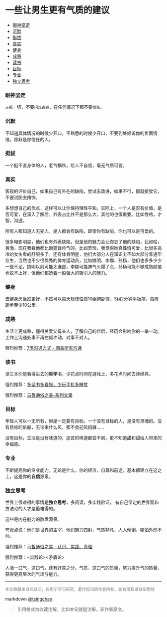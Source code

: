 一些让男生更有气质的建议
===============

- [眼神坚定](#眼神坚定)
- [沉默](#沉默)
- [挺拔](#挺拔)
- [真实](#真实)
- [健身](#健身)
- [成熟](#成熟)
- [读书](#读书)
- [目标](#目标)
- [专业](#专业)
- [独立思考](#独立思考)

  

### 眼神坚定

`正视`一切，不要`闪烁逃避`，在任何情况下都不要`慌张`。

  
### 沉默

不知道具体情况的时候少开口，不熟悉的时候少开口，不要到处倾诉你的负面情绪，除非是你信任的人。

### 挺拔

一个挺不直身体的人，老气横秋，给人不自信，毫无气质可言。

### 真实

客观的评价自己，如果自己有外在的缺陷，尝试去改进，如果不行，那就接受它，不要试图去掩饰。

多想想自己的优点，这样可以让你保持理性平和。实际上，一个人是否有价值，是否可爱，在深入了解后，外表占比并不是那么大，其他的也很重要。比如性格，才智，沟通。

所有人都知道人无完人，是人都会有缺陷，即使你有缺陷，你也可以是可爱的。

很多电影明星，他们也有外表缺陷，但是他的魅力会让你忘了他的缺陷，比如哈，黄渤，现在我看他都比谢霆锋帅气的，比如贾玲，我觉得她真性情可爱，比很多高冷的女生看的舒服多了，还有体育明星，他们大部分人在知识上不如大部分普通毕业生，当然也不少很优秀的体育运动员，比如姚明、李娜、孙杨，他们也多多少少一些不足，姚明以前可能太谦虚，李娜可能脾气火爆了点，孙杨可能不够成熟颜值也说不上好，但他们都透着一股强大的吸引人的魅力。

  
### 健身

去健身房当然更好，不然可以每天规律性做10组俯卧撑、3组2分钟平板撑，每周跑步至少10公里。

### 成熟

生活上更成熟，懂得关爱父母亲人，了解自己的伴侣，经历会影响你的一举一动。工作上沟通处事不再左倾冲动，对事不对人。

强烈推荐：[7类沟通方式 - 涵盖所有沟通](https://zhuanlan.zhihu.com/p/74080695)

### 读书

读三本你能看得进去的**哲学**书，少花点时间在游戏上，多花点时间去读经典。

强烈推荐：[多读书多看报，少玩手机多睡觉](https://mp.weixin.qq.com/s/dHENbUdN-rz95yPiElodhw)

强烈推荐：[马哲通俗之美-系列文章](https://zhuanlan.zhihu.com/p/72573373)

### 目标

年轻人可以一无所有，但是一定要有目标。一个没有目标的人，是没有灵魂的。没有目标的帆船，无论来什么风，都不会迎风招展……

没有目标，生活是没有味道的，连苦的味道都尝不到，更不知道甜和甜给人带来的幸福感。

  
### 专业

不断提高你的专业能力，无论是什么，你的经济，自尊和前途，基本都建立在这之上，这是你的**自信**源泉。



### 独立思考

世界上很难得的事情是**独立思考**，多阅读，多实践验证， 有自己坚定的世界观和方法论的人才是最难得的。

这些是内在魅力的散发源泉。

夸张点说：他们是世界的主宰，他们魅力四射，气质非凡，人人倾倒，哪怕外形不帅。

强烈推荐：[马哲通俗之美 - 认识、实践、真理](https://zhuanlan.zhihu.com/p/76650278)

强烈推荐：<实践论><矛盾论>


人活一口气，这口气，还有好差之分。气质，这口气的质量，努力提升气的质量，获得更高层次的气场与魅力。


----
<font size=2 color='grey'>本文收藏来自互联网，仅用于学习研究，著作权归原作者所有，如有侵权请联系删除</font>

markdown [@tsingchan](https://github.com/tsingchan) 

> 引用格式为收藏注解，比如本句就是注解，非作者原文。
